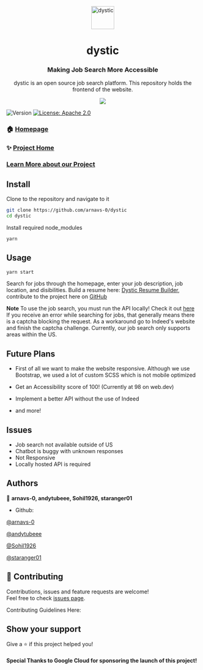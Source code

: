 <p align="center">
  <a href="https://dystic.web.app">
    <img alt="dystic" src="https://media.discordapp.net/attachments/823366296795480075/830850763785633872/logo192.png" width="60" />
  </a>
</p>
<h1 align="center">
  dystic 
</h1>

<h3 align="center">
  Making Job Search More Accessible
</h3>
<p align="center">
 dystic is an open source job search platform. This repository holds the frontend of the website.
</p>


<p align="center">
  <img src="https://media.discordapp.net/attachments/754861953947795469/830857473111228506/unknown.png?width=1114&height=670">
</p>
<p>
  <img alt="Version" src="https://img.shields.io/badge/version-1.0.0-blue.svg?cacheSeconds=2592000" />
  <a href="https://github.com/arnavs-0/dystic-api/blob/main/LICENSE" target="_blank">
    <img alt="License: Apache 2.0" src="https://img.shields.io/badge/License-Apache%202.0-blue.svg" />
  </a>
</p>

### 🏠 [Homepage](https://github.com/arnavs-0/dystic)

### ✨ [Project Home](https://dystic.web.app/)

### [Learn More about our Project](https://devpost.com/software/dystic)

## Install

Clone to the repository and navigate to it
```sh
git clone https://github.com/arnavs-0/dystic
cd dystic
```

Install required node_modules
```sh
yarn
```

## Usage

```sh
yarn start
```
Search for jobs through the homepage, enter your job description, job location, and disibilities. Build a resume here: [Dystic Resume Builder](dystic-test.web.app), contribute to the project here on [GitHub](https://github.com/arnavs-0/dystic-resume)


**Note**
To use the job search, you must run the API locally! Check it out [here](https://github.com/arnavs-0/dystic-api/)
If you receive an error while searching for jobs, that generally means there is a captcha blocking the request. As a workaround go to Indeed's website and finish the captcha challenge. Currently, our job search only supports areas within the US.

## Future Plans

* First of all we want to make the website responsive. Although we use Bootstrap, we used a lot of custom SCSS which is not mobile optimized

* Get an Accessibility score of 100! (Currently at 98 on web.dev)

* Implement a better API without the use of Indeed

* and more!

## Issues

* Job search not available outside of US
* Chatbot is buggy with unknown responses
* Not Responsive
* Locally hosted API is required

## Authors

👤 **arnavs-0, andytubeee, Sohil1926, staranger01**

* Github: 
  
[@arnavs-0](https://github.com/arnavs-0)
  
[@andytubeee](https://github.com/andytubeee)

[@Sohil1926](https://github.com/Sohil1926)

[@staranger01](https://github.com/staranger01)
 

## 🤝 Contributing

Contributions, issues and feature requests are welcome!
<br />Feel free to check [issues page](https://github.com/arnavs-0/dystic/issues). 

Contributing Guidelines Here:

## Show your support

Give a ⭐️ if this project helped you!

#### Special Thanks to Google Cloud for sponsoring the launch of this project!
